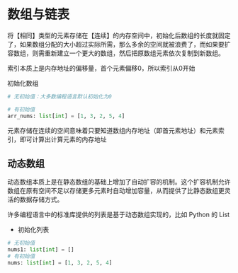# 数组与链表

将【相同】类型的元素存储在【连续】的内存空间中，初始化后数组的长度就固定了，如果数组分配的大小超过实际所需，那么多余的空间就被浪费了，而如果要扩容数组，则需重新建立一个更大的数组，然后把原数组元素依次复制到新数组。

索引本质上是内存地址的偏移量，首个元素偏移0，所以索引从0开始

初始化数组

```python
# 无初始值：大多数编程语言默认初始化为0

# 有初始值
arr_nums: list[int] = [1, 3, 2, 5, 4]
```

元素存储在连续的空间意味着只要知道数组内存地址（即首元素地址）和元素索引，即可计算出计算元素的内存地址

## 动态数组

动态数组本质上是在静态数组的基础上增加了自动扩容的机制。这个扩容机制允许数组在原有空间不足以存储更多元素时自动增加容量，从而提供了比静态数组更灵活的数据存储方式。

许多编程语言中的标准库提供的列表是基于动态数组实现的，比如 Python 的 List

- 初始化列表

```python
# 无初始值
nums1: list[int] = []
# 有初始值
nums: list[int] = [1, 3, 2, 5, 4]
```
